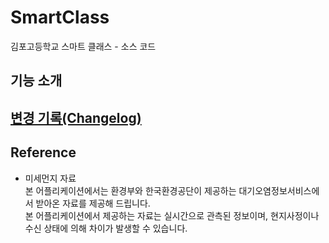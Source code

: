 # SmartClass
김포고등학교 스마트 클래스 - 소스 코드

## 기능 소개

## [변경 기록(Changelog)](./Changelog.md)

## Reference

- 미세먼지 자료<br>
본 어플리케이션에서는 환경부와 한국환경공단이 제공하는 대기오염정보서비스에서 받아온 자료를 제공해 드립니다.<br>
본 어플리케이션에서 제공하는 자료는 실시간으로 관측된 정보이며, 현지사정이나 수신 상태에 의해 차이가 발생할 수 있습니다.

